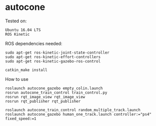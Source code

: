# autocone

Tested on:

    Ubuntu 16.04 LTS
    ROS Kinetic

ROS dependencies needed:

    sudo apt-get ros-kinetic-joint-state-controller
    sudo apt-get ros-kinetic-effort-controllers
    sudo apt-get ros-kinetic-gazebo-ros-control

    catkin_make install

How to use

    roslaunch autocone_gazebo empty_colin.launch
    rosrun autocone_train_control train_control.py
    rosrun rqt_image_view rqt_image_view
    rosrun rqt_publisher rqt_publisher

    roslaunch autocone_train_control random_multiple_track.launch
    roslaunch autocone_gazebo human_one_track.launch controller:="ps4" fixed_speed:=1
